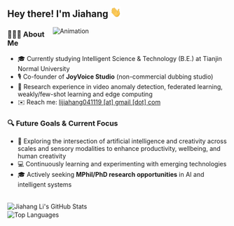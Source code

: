 <h2>Hey there! I'm Jiahang <img src="https://raw.githubusercontent.com/devSouvik/devSouvik/master/Hi.gif" width="25"></h2>

<img align="right" alt="Animation" src="https://github.com/devSouvik/devSouvik/blob/master/gif4.gif?raw=true" width="400"/>

<h3>👨🏻‍💻 About Me</h3>

- 🎓 Currently studying Intelligent Science & Technology (B.E.) at Tianjin Normal University  
- 🎙️ Co-founder of **JoyVoice Studio** (non-commercial dubbing studio)  
- 🔬 Research experience in video anomaly detection, federated learning, weakly/few-shot learning and edge computing
- ✉️ Reach me: <a href="mailto:lijiahang041119@gmail.com">lijiahang041119 [at] gmail [dot] com</a>  
<!-- 🌐 Personal website: <a href="https://rekkles2.github.io">rekkles2.github.io</a> -->


<h3>🔍 Future Goals & Current Focus</h3>

- 🎨 Exploring the intersection of artificial intelligence and creativity across scales and sensory modalities to enhance productivity, wellbeing, and human creativity
- 💻 Continuously learning and experimenting with emerging technologies  
- 🎓 Actively seeking **MPhil/PhD research opportunities** in AI and intelligent systems  

<br>

<img align="center" src="https://github-readme-stats.vercel.app/api?username=rekkles2&show_icons=true&line_height=20&title_color=7A7ADB&icon_color=2234AE&text_color=D3D3D3&bg_color=0,000000,130F40" alt="Jiahang Li's GitHub Stats">

<br>

<img align="center" src="https://github-readme-stats.vercel.app/api/top-langs/?username=rekkles2&layout=compact&title_color=7A7ADB&text_color=D3D3D3&bg_color=0,000000,130F40" alt="Top Languages">
